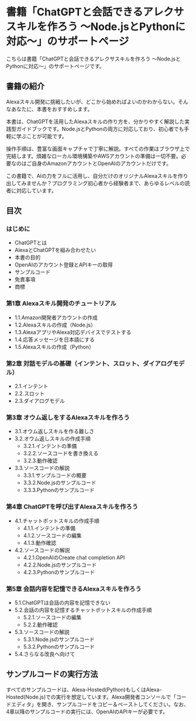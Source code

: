 # 書籍「ChatGPTと会話できるアレクサスキルを作ろう 〜Node.jsとPythonに対応〜」のサポートページ

こちらは書籍「ChatGPTと会話できるアレクサスキルを作ろう 〜Node.jsとPythonに対応〜」のサポートページです。

## 書籍の紹介

Alexaスキル開発に挑戦したいが、どこから始めればよいのかわからない。そんなあなたに、本書をおすすめします。

本書は、ChatGPTを活用したAlexaスキルの作り方を、分かりやすく解説した実践型ガイドブックです。Node.jsとPythonの両方に対応しており、初心者でも手軽に学ぶことが可能です。

操作手順は、豊富な画面キャプチャで丁寧に解説。すべての作業はブラウザ上で完結します。煩雑なローカル環境構築やAWSアカウントの準備は一切不要。必要なのはご自身のAmazonアカウントとOpenAIのアカウントだけです。

この書籍で、AIの力をフルに活用し、自分だけのオリジナルAlexaスキルを作り出してみませんか？プログラミング初心者から経験者まで、あらゆるレベルの読者に対応しています。

## 目次

### はじめに

- ChatGPTとは
- AlexaとChatGPTを組み合わせたい
- 本書の目的
- OpenAIのアカウント登録とAPIキーの取得
- サンプルコード
- 免責事項
- 商標

### 第1章 Alexaスキル開発のチュートリアル

- 1.1.Amazon開発者アカウントの作成
- 1.2.Alexaスキルの作成（Node.js）
- 1.3.AlexaアプリやAlexa対応デバイスでテストする
- 1.4.応答メッセージを日本語にする
- 1.5.Alexaスキルの作成（Python）

### 第2章 対話モデルの基礎（インテント、スロット、ダイアログモデル）

- 2.1.インテント
- 2.2.スロット
- 2.3.ダイアログモデル

### 第3章 オウム返しをするAlexaスキルを作ろう

- 3.1.オウム返しスキルを作る難しさ
- 3.2.オウム返しスキルの作成手順
  - 3.2.1.インテントの準備
  - 3.2.2.ソースコードを書き換える
  - 3.2.3.動作確認
- 3.3.ソースコードの解説
  - 3.3.1.サンプルコードの概要
  - 3.3.2.Node.jsのサンプルコード
  - 3.3.3.Pythonのサンプルコード

### 第4章 ChatGPTを呼び出すAlexaスキルを作ろう

- 4.1.チャットボットスキルの作成手順
  - 4.1.1.インテントの準備
  - 4.1.2.ソースコードの編集
  - 4.1.3.動作確認
- 4.2.ソースコードの解説
  - 4.2.1.OpenAIのCreate chat completion API
  - 4.2.2.Node.jsのサンプルコード
  - 4.2.3.Pythonのサンプルコード

### 第5章 会話内容を記憶できるAlexaスキルを作ろう

- 5.1.ChatGPTは会話の内容を記憶できない
- 5.2.会話の内容を記憶するチャットボットスキルの作成手順
  - 5.2.1.ソースコードの編集
  - 5.2.2.動作確認
- 5.3.ソースコードの解説
  - 5.3.1.Node.jsのサンプルコード
  - 5.3.2.Pythonのサンプルコード
- 5.4.さらなる改良へ向けて

## サンプルコードの実行方法

すべてのサンプルコードは、Alexa-Hosted(Python)もしくはAlexa-Hosted(Node.js)での実行を想定しています。Alexa開発者コンソールで「コードエディタ」を開き、サンプルコードをコピー＆ペーストしてください。なお、4章以降のサンプルコードの実行には、OpenAIのAPIキーが必要です。
